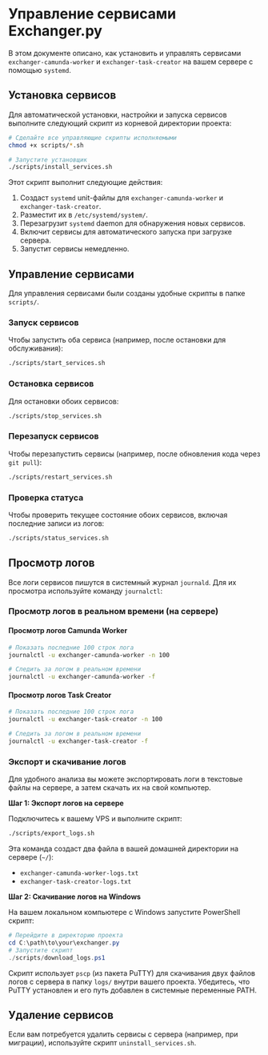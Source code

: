 # Управление сервисами Exchanger.py

В этом документе описано, как установить и управлять сервисами `exchanger-camunda-worker` и `exchanger-task-creator` на вашем сервере с помощью `systemd`.

## Установка сервисов

Для автоматической установки, настройки и запуска сервисов выполните следующий скрипт из корневой директории проекта:

```bash
# Сделайте все управляющие скрипты исполняемыми
chmod +x scripts/*.sh

# Запустите установщик
./scripts/install_services.sh
```

Этот скрипт выполнит следующие действия:
1.  Создаст `systemd` unit-файлы для `exchanger-camunda-worker` и `exchanger-task-creator`.
2.  Разместит их в `/etc/systemd/system/`.
3.  Перезагрузит `systemd` daemon для обнаружения новых сервисов.
4.  Включит сервисы для автоматического запуска при загрузке сервера.
5.  Запустит сервисы немедленно.

## Управление сервисами

Для управления сервисами были созданы удобные скрипты в папке `scripts/`.

### Запуск сервисов

Чтобы запустить оба сервиса (например, после остановки для обслуживания):
```bash
./scripts/start_services.sh
```

### Остановка сервисов

Для остановки обоих сервисов:
```bash
./scripts/stop_services.sh
```

### Перезапуск сервисов

Чтобы перезапустить сервисы (например, после обновления кода через `git pull`):
```bash
./scripts/restart_services.sh
```

### Проверка статуса

Чтобы проверить текущее состояние обоих сервисов, включая последние записи из логов:
```bash
./scripts/status_services.sh
```

## Просмотр логов

Все логи сервисов пишутся в системный журнал `journald`. Для их просмотра используйте команду `journalctl`:

### Просмотр логов в реальном времени (на сервере)

#### Просмотр логов Camunda Worker
```bash
# Показать последние 100 строк лога
journalctl -u exchanger-camunda-worker -n 100

# Следить за логом в реальном времени
journalctl -u exchanger-camunda-worker -f
```

#### Просмотр логов Task Creator
```bash
# Показать последние 100 строк лога
journalctl -u exchanger-task-creator -n 100

# Следить за логом в реальном времени
journalctl -u exchanger-task-creator -f
```

### Экспорт и скачивание логов

Для удобного анализа вы можете экспортировать логи в текстовые файлы на сервере, а затем скачать их на свой компьютер.

**Шаг 1: Экспорт логов на сервере**

Подключитесь к вашему VPS и выполните скрипт:
```bash
./scripts/export_logs.sh
```
Эта команда создаст два файла в вашей домашней директории на сервере (`~/`):
- `exchanger-camunda-worker-logs.txt`
- `exchanger-task-creator-logs.txt`

**Шаг 2: Скачивание логов на Windows**

На вашем локальном компьютере с Windows запустите PowerShell скрипт:
```powershell
# Перейдите в директорию проекта
cd C:\path\to\your\exchanger.py
# Запустите скрипт
./scripts/download_logs.ps1
```
Скрипт использует `pscp` (из пакета PuTTY) для скачивания двух файлов логов с сервера в папку `logs/` внутри вашего проекта. Убедитесь, что PuTTY установлен и его путь добавлен в системные переменные PATH.

## Удаление сервисов

Если вам потребуется удалить сервисы с сервера (например, при миграции), используйте скрипт `uninstall_services.sh`.

```